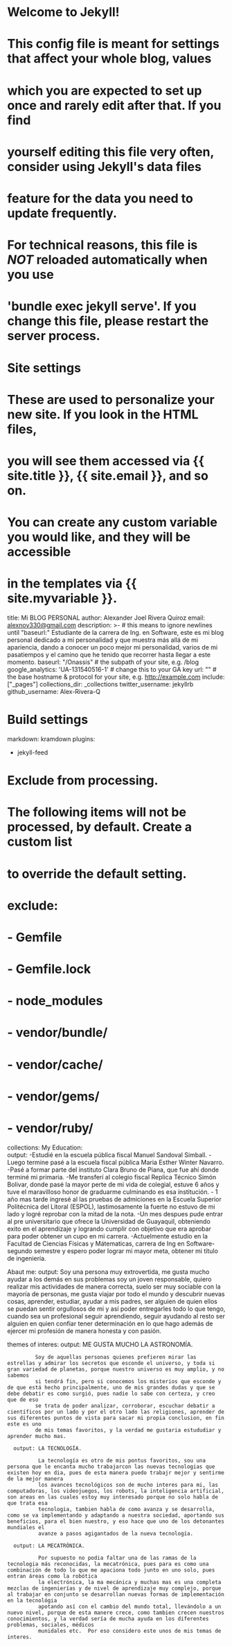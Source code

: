 # Welcome to Jekyll!
#
# This config file is meant for settings that affect your whole blog, values
# which you are expected to set up once and rarely edit after that. If you find
# yourself editing this file very often, consider using Jekyll's data files
# feature for the data you need to update frequently.
#
# For technical reasons, this file is *NOT* reloaded automatically when you use
# 'bundle exec jekyll serve'. If you change this file, please restart the server process.

# Site settings
# These are used to personalize your new site. If you look in the HTML files,
# you will see them accessed via {{ site.title }}, {{ site.email }}, and so on.
# You can create any custom variable you would like, and they will be accessible
# in the templates via {{ site.myvariable }}.
title: Mi BLOG PERSONAL
author: Alexander Joel Rivera Quiroz 
email: alexnov330@gmail.com
description: >- # this means to ignore newlines until "baseurl:"
  Estudiante de la carrera de Ing. en Software, este es mi blog personal dedicado a mi personalidad y que muestra más allá de mi apariencia, dando a conocer un poco mejor
  mi personalidad, varios de mi pasatiempos y el camino que he tenido que recorrer hasta llegar a este momento.
baseurl: "/Onassis" # the subpath of your site, e.g. /blog
google_analytics: 'UA-131540516-1' # change this to your GA key
url: "" # the base hostname & protocol for your site, e.g. http://example.com
include: ["_pages"]
collections_dir: _collections
twitter_username: jekyllrb
github_username:  Alex-Rivera-Q

# Build settings
markdown: kramdown
plugins:
  - jekyll-feed

# Exclude from processing.
# The following items will not be processed, by default. Create a custom list
# to override the default setting.
# exclude:
#   - Gemfile
#   - Gemfile.lock
#   - node_modules
#   - vendor/bundle/
#   - vendor/cache/
#   - vendor/gems/
#   - vendor/ruby/

collections:
My Education:              
    output: -Estudié en la escuela pública fiscal Manuel Sandoval Simball.
            -Luego termine pasé a la escuela fiscal pública Maria Esther Winter Navarro.
            -Pasé a formar parte del instituto  Clara Bruno de Piana, que fue ahí donde terminé mi primaria.
            -Me transferí al colegio fiscal Replica Técnico Simón Bolivar, donde pasé la mayor perte de mi vida de colegial, estuve 6 años y tuve el maravilloso honor de graduarme culminando es esa institución.
            - 1 año mas tarde ingresé al las pruebas de admiciones en la Escuela Superior Politécnica del Litoral (ESPOL), lastimosamente la fuerte no estuvo de mi lado y logré reprobar con la mitad de la nota.
            -Un mes despues pude entrar al pre universitario que ofrece la Universidad de Guayaquil, obteniendo exito en el aprendizaje y logrando cumplir con objetivo que era aprobar para poder obtener un cupo en mi carrera.
            -Actuelmente estudio en la Facultad de Ciencias Físicas y Mátematicas, carrera de Ing en Software-segundo semestre y espero poder lograr mi mayor meta, obtener mi título de ingeniería.
            
  Abaut me:
    output: Soy una persona muy extrovertida, me gusta mucho ayudar a los demás en sus problemas soy un joven responsable, quiero realizar mis actividades de manera correcta, suelo ser muy sociable
            con la mayoría de personas, me gusta viajar por todo el mundo y descubrir nuevas cosas, aprender, estudiar, ayudar a mis padres, ser alguien de quien ellos se puedan sentir orgullosos de mi
            y así poder entregarles todo lo que tengo, cuando sea un profesional seguir aprendiendo, seguir ayudando al resto ser alguien en quien confiar tener determinación en lo que hago además de
            ejercer mi profesión de manera honesta y con pasión.
            
         
themes of interes:
     output: ME GUSTA MUCHO LA ASTRONOMÍA.
           
             Soy de aquellas personas quienes prefieren mirar las estrellas y admirar los secretos que esconde el universo, y toda si gran variedad de planetas, porque nuestro universo es muy amplio, y no sabemos
             si tendrá fin, pero si conocemos los misterios que esconde y de que está hecho principalmente, uno de mis grandes dudas y que se debe debatir es como surgió, pues nadie lo sabe con certeza, y creo que de eso 
             se trata de poder analizar, corroborar, escuchar debatir a científicos por un lado y por el otro lado las religiones, aprender de sus diferentes puntos de vista para sacar mi propia conclusion, en fin este es uno
             de mis temas favoritos, y la verdad me gustaria estududiar y aprender mucho mas.
           
      output: LA TECNOLOGÍA.
              
              La tecnología es otro de mis pontus favoritos, sou una persona que le encanta mucho trabajarcon las nuevas tecnologias que existen hoy en dia, pues de esta manera puedo trabajr mejor y sentirme de la mejor manera
              los avances tecnológicos son de mucho interes para mi, las computadoras, los videojuegos, los robots, la inteligencia artificial, son areas en las cuales estoy muy interesado porque no solo habla de que trata esa
              tecnologia, tambien habla de como avanza y se desarrolla, como se va implementando y adaptando a nuestra sociedad, aportando sus beneficios, para el bien nuestro, y eso hace que uno de los detonantes mundiales el
              avanze a pasos agigantados de la nueva tecnología.
              
      output: LA MECATRÓNICA.
      
              Por supuesto no podia faltar una de las ramas de la tecnologia más reconocidas, la mecatrónica, pues para es como una combinación de todo lo que me apaciona todo junto en uno solo, pues entran áreas como la robótica
              la electrónica, la ma mecánica y muchas mas es una completa mezclas de ingenierías y de nivel de aprendizaje muy complejo, porque al trabajar en conjunto se desarrollan nuevas formas de implementación en la tecnológia
              apotando así con el cambio del mundo total, llevándolo a un nuevo nivel, porque de esta manere crece, como tambien crecen nuestros conocimientos, y la verdad sería de mucha ayuda en los diferentes problemas, sociales, médicos
              munidales etc.  Por eso considero este unos de mis temas de interes.
